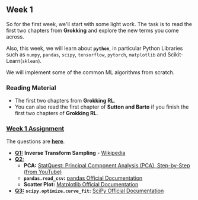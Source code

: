 ## Week 1

So for the first week, we'll start with some light work.
The task is to read the first two chapters from **Grokking** and explore the new terms you come across.

Also, this week, we will learn about **`python`**, in particular Python Libraries such as `numpy`, `pandas`, `scipy`,
`tensorflow`, `pytorch`, `matplotlib` and Scikit-Learn(`sklean`).

We will implement some of the common ML algorithms from scratch.

<!-- Some basic ideas on Machine Learning (if you are interested) can be achieved from [**here**](). -->

<!--
I will provide some reading material for the same and an assignment by EOD or tomorrow.
Till then, you can get some basic ideas about Machine Learning through any online source
or YouTube video.
Also, I feel the best way to enhance collaboration in this project is to make teams among the mentees.
Please find a group of co-mentees and team up with (no strict limit on team size).
Let me know the people you are teaming up with.
Also note that, in the end, we wish all the mentees to work together on this project.
Hence, team membership is not fixed for the project's duration, and there is no cap on team size.
Collaboration and Discussions across teams are also encouraged.
-->

### Reading Material

- The first two chapters from **Grokking RL**.
- You can also read the first chapter of **Sutton and Barto** if you finish the first two chapters of **Grokking RL**.

### [Week 1 Assignment](Questions/Week1.pdf)

The questions are [**here**](Questions).

- [**Q1:**](Questions/q1) **Inverse Transform Sampling** - [Wikipedia](https://en.wikipedia.org/wiki/Inverse_transform_sampling)
- [**Q2:**](Questions/q2)
  - **PCA:** [StatQuest: Principal Component Analysis (PCA), Step-by-Step (from YouTube)](https://youtu.be/FgakZw6K1QQ)
  - **`pandas.read_csv`:** [pandas Official Documentation](https://pandas.pydata.org/docs/reference/api/pandas.read_csv.html)
  - **Scatter Plot:** [Matplotlib Official Documentation](https://matplotlib.org/stable/api/_as_gen/matplotlib.pyplot.scatter.html)
- [**Q3:**](Questions/q3) **`scipy.optimize.curve_fit`:** [SciPy Official Documentation](https://docs.scipy.org/doc/scipy/reference/generated/scipy.optimize.curve_fit.html)

<!--
For this week, DM the solution files to me. We will make a proper repository the next week.
Note that using any generative AI is not encouraged.
Happy Learning!
-->